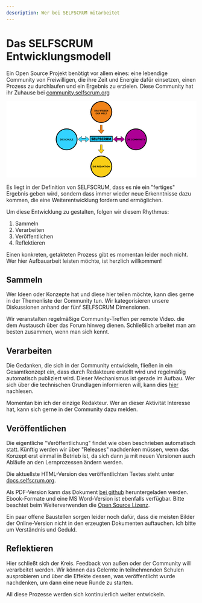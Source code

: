 ```yaml
---
description: Wer bei SELFSCRUM mitarbeitet
---
```


# Das SELFSCRUM Entwicklungsmodell

Ein Open Source Projekt benötigt vor allem eines: eine lebendige Community von Freiwilligen, die ihre Zeit und Energie dafür einsetzen, einen Prozess zu durchlaufen und ein Ergebnis zu erzielen. Diese Community hat ihr Zuhause bei [community.selfscrum.org](https://community.selfscrum.org)

![Die Akteure im SELFSCRUM Entwicklungsmodell](./actors.png)

Es liegt in der Definition von SELFSCRUM, dass es nie ein "fertiges" Ergebnis geben wird, sondern dass immer wieder neue Erkenntnisse dazu kommen, die eine Weiterentwicklung fordern und ermöglichen.

Um diese Entwicklung zu gestalten, folgen wir diesem Rhythmus:

1. Sammeln
2. Verarbeiten
3. Veröffentlichen
4. Reflektieren

Einen konkreten, getakteten Prozess gibt es momentan leider noch nicht. Wer hier Aufbauarbeit leisten möchte, ist herzlich willkommen!

## Sammeln

Wer Ideen oder Konzepte hat und diese hier teilen möchte, kann dies gerne in der Themenliste der Community tun. Wir kategorisieren unsere Diskussionen anhand der fünf SELFSCRUM Dimensionen.

Wir veranstalten regelmäßige Community-Treffen per remote Video. die dem Austausch über das Forum hinweg dienen. Schließlich arbeitet man am besten zusammen, wenn man sich kennt.

## Verarbeiten

Die Gedanken, die sich in der Community entwickeln, fließen in ein Gesamtkonzept ein, dass durch Redakteure erstellt wird und regelmäßig automatisch publiziert wird. Dieser Mechanismus ist gerade im Aufbau. Wer sich über die technischen Grundlagen informieren will, kann dies [hier](https://selfscrum.org/de/post/docproduction/) nachlesen.

Momentan bin ich der einzige Redakteur. Wer an dieser Aktivität Interesse hat, kann sich gerne in der Community dazu melden.

## Veröffentlichen

Die eigentliche "Veröffentlichung" findet wie oben beschrieben automatisch statt. Künftig werden wir über "Releases" nachdenken müssen, wenn das Konzept erst einmal in Betrieb ist, da sich dann ja mit neuen Versionen auch Abläufe an den Lernprozessen ändern werden.

Die aktuellste HTML-Version des veröffentlichten Textes steht unter [docs.selfscrum.org](https://docs.selfscrum.org).

Als PDF-Version kann das Dokument [bei github](https://github.com/selfscrum/selfscrum/raw/master/out/SELFSCRUM.pdf) heruntergeladen werden. Ebook-Formate und eine MS Word-Version ist ebenfalls verfügbar. Bitte beachtet beim Weiterverwenden die [Open Source Lizenz](../appendix/license.md).

Ein paar offene Baustellen sorgen leider noch dafür, dass die meisten Bilder der Online-Version nicht in den erzeugten Dokumenten auftauchen. Ich bitte um Verständnis und Geduld.

## Reflektieren

Hier schließt sich der Kreis. Feedback von außen oder der Community will verarbeitet werden. Wir können das Gelernte in teilnehmenden Schulen ausprobieren und über die Effekte dessen, was veröffentlicht wurde nachdenken, um dann eine neue Runde zu starten.

All diese Prozesse werden sich kontinuierlich weiter entwickeln.
